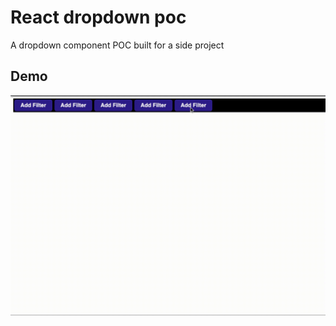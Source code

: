 # React dropdown poc

A dropdown component POC built for a side project

## Demo

![](https://github.com/jkobjacob/React-dropdown-poc/blob/master/gif/demo.gif)
